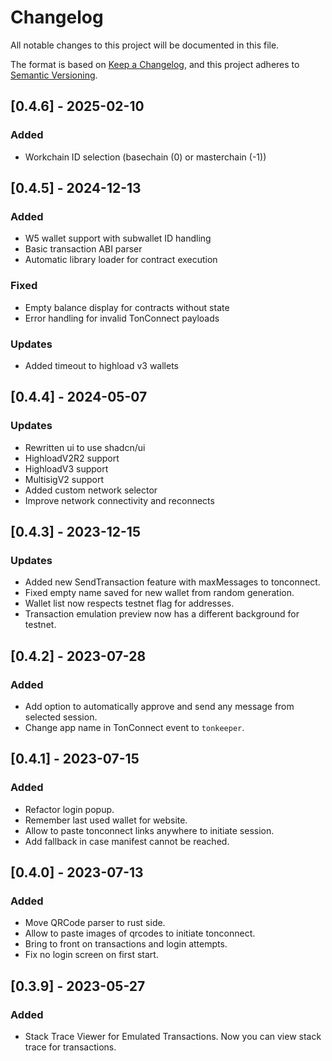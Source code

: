 # Changelog

All notable changes to this project will be documented in this file.

The format is based on [Keep a Changelog](https://keepachangelog.com/en/1.0.0/),
and this project adheres to [Semantic Versioning](https://semver.org/spec/v2.0.0.html).

## [0.4.6] - 2025-02-10

### Added
- Workchain ID selection (basechain (0) or masterchain (-1))

## [0.4.5] - 2024-12-13

### Added
- W5 wallet support with subwallet ID handling
- Basic transaction ABI parser
- Automatic library loader for contract execution

### Fixed
- Empty balance display for contracts without state
- Error handling for invalid TonConnect payloads

### Updates
- Added timeout to highload v3 wallets

## [0.4.4] - 2024-05-07

### Updates
- Rewritten ui to use shadcn/ui
- HighloadV2R2 support
- HighloadV3 support
- MultisigV2 support
- Added custom network selector
- Improve network connectivity and reconnects

## [0.4.3] - 2023-12-15

### Updates
- Added new SendTransaction feature with maxMessages to tonconnect.
- Fixed empty name saved for new wallet from random generation.
- Wallet list now respects testnet flag for addresses.
- Transaction emulation preview now has a different background for testnet.

## [0.4.2] - 2023-07-28

### Added
 - Add option to automatically approve and send any message from selected session.
 - Change app name in TonConnect event to `tonkeeper`.

## [0.4.1] - 2023-07-15

### Added
 - Refactor login popup.
 - Remember last used wallet for website.
 - Allow to paste tonconnect links anywhere to initiate session.
 - Add fallback in case manifest cannot be reached.

## [0.4.0] - 2023-07-13

### Added
 - Move QRCode parser to rust side.
 - Allow to paste images of qrcodes to initiate tonconnect.
 - Bring to front on transactions and login attempts.
 - Fix no login screen on first start.

## [0.3.9] - 2023-05-27

### Added
 - Stack Trace Viewer for Emulated Transactions. Now you can view stack trace for transactions.
 
